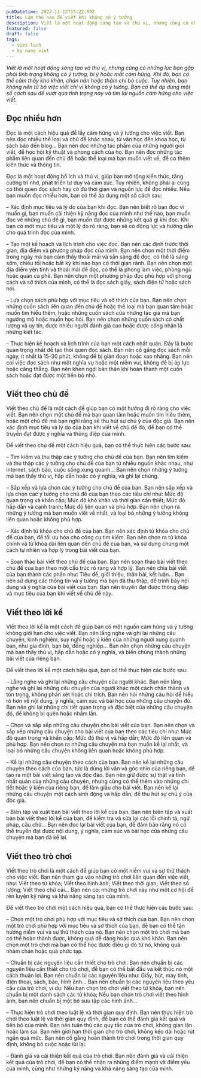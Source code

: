 ```yaml
---
pubDatetime: 2022-11-12T15:22:00Z
title: Làm thế nào để viết khi không có ý tưởng
description: Viết là một hoạt động sáng tạo và thú vị, nhưng cũng có những lúc bạn gặp phải tình trạng không có ý tưởng, bí ý hoặc mất cảm hứng.
featured: false
draft: false
tags:
  - viet lach
  - ky nang viet
---
```


_Viết là một hoạt động sáng tạo và thú vị, nhưng cũng có những lúc bạn gặp phải tình trạng không có ý tưởng, bí ý hoặc mất cảm hứng. Khi đó, bạn có thể cảm thấy khó khăn, chán nản hoặc thậm chí bỏ cuộc. Tuy nhiên, bạn không nên từ bỏ việc viết chỉ vì không có ý tưởng. Bạn có thể áp dụng một số cách sau để vượt qua tình trạng này và tìm lại nguồn cảm hứng cho việc viết._

## Đọc nhiều hơn

Đọc là một cách hiệu quả để lấy cảm hứng và ý tưởng cho việc viết. Bạn nên đọc nhiều thể loại và chủ đề khác nhau, từ văn học đến khoa học, từ sách báo đến blog… Bạn nên đọc những tác phẩm của những người giỏi viết, để học hỏi kỹ thuật và phong cách của họ. Bạn nên đọc những tác phẩm liên quan đến chủ đề hoặc thể loại mà bạn muốn viết về, để có thêm kiến thức và thông tin.

Đọc là một hoạt động bổ ích và thú vị, giúp bạn mở rộng kiến thức, tăng cường trí nhớ, phát triển tư duy và cảm xúc. Tuy nhiên, không phải ai cũng có thói quen đọc sách hay có đủ thời gian và nguồn lực để đọc nhiều. Nếu bạn muốn đọc nhiều hơn, bạn có thể áp dụng một số cách sau:

– Xác định mục tiêu và lý do của bạn khi đọc. Bạn nên biết rõ bạn đọc vì muốn gì, bạn muốn cải thiện kỹ năng đọc của mình như thế nào, bạn muốn đọc về những chủ đề gì, bạn muốn đạt được những kết quả gì khi đọc. Khi bạn có một mục tiêu và một lý do rõ ràng, bạn sẽ có động lực và hướng dẫn cho quá trình đọc của mình.

– Tạo một kế hoạch và lịch trình cho việc đọc. Bạn nên xác định trước thời gian, địa điểm và phương pháp đọc của mình. Bạn nên chọn một thời điểm trong ngày mà bạn cảm thấy thoải mái và sẵn sàng để đọc, có thể là sáng sớm, chiều tối hoặc bất kỳ khi nào bạn có thời gian rảnh. Bạn nên chọn một địa điểm yên tĩnh và thoải mái để đọc, có thể là phòng làm việc, phòng ngủ hoặc quán cà phê. Bạn nên chọn một phương pháp đọc phù hợp với phong cách và sở thích của mình, có thể là đọc sách giấy, sách điện tử hoặc sách nói.

– Lựa chọn sách phù hợp với mục tiêu và sở thích của bạn. Bạn nên chọn những cuốn sách liên quan đến chủ đề hoặc thể loại mà bạn quan tâm hoặc muốn tìm hiểu thêm, hoặc những cuốn sách của những tác giả mà bạn ngưỡng mộ hoặc muốn học hỏi. Bạn nên chọn những cuốn sách có chất lượng và uy tín, được nhiều người đánh giá cao hoặc được công nhận là những kiệt tác.

– Thực hiện kế hoạch và lịch trình của bạn một cách nhất quán. Đây là bước quan trọng nhất để tạo thói quen đọc sách. Bạn nên cố gắng đọc sách mỗi ngày, ít nhất là 15-30 phút, không để bị gián đoạn hoặc xao nhãng. Bạn nên coi việc đọc sách như một nghĩa vụ hoặc một niềm vui, không để bị áp lực hoặc căng thẳng. Bạn nên khen ngợi bản thân khi hoàn thành một cuốn sách hoặc đạt được một tiến bộ nhỏ.

## Viết theo chủ đề

Viết theo chủ đề là một cách để giúp bạn có một hướng đi rõ ràng cho việc viết. Bạn nên chọn một chủ đề mà bạn quan tâm hoặc muốn tìm hiểu thêm, hoặc một chủ đề mà bạn nghĩ rằng sẽ thu hút sự chú ý của độc giả. Bạn nên xác định mục tiêu và lý do của bạn khi viết về chủ đề đó, để bạn có thể truyền đạt được ý nghĩa và thông điệp của mình.

Để viết theo chủ đề một cách hiệu quả, bạn có thể thực hiện các bước sau:

– Tìm kiếm và thu thập các ý tưởng cho chủ đề của bạn. Bạn nên tìm kiếm và thu thập các ý tưởng cho chủ đề của bạn từ nhiều nguồn khác nhau, như internet, sách báo, cuộc sống xung quanh… Bạn nên chọn những ý tưởng mà bạn thấy thú vị, hấp dẫn hoặc có ý nghĩa, và ghi lại chúng.

– Sắp xếp và lựa chọn các ý tưởng cho chủ đề của bạn. Bạn nên sắp xếp và lựa chọn các ý tưởng cho chủ đề của bạn theo các tiêu chí như: Mức độ quan trọng và khẩn cấp; Mức độ khó khăn và thời gian cần thiết; Mức độ hấp dẫn và cạnh tranh; Mức độ liên quan và phù hợp. Bạn nên chọn ra những ý tưởng mà bạn muốn viết về nhất, và loại bỏ những ý tưởng không liên quan hoặc không phù hợp.

– Xác định từ khóa cho chủ đề của bạn. Bạn nên xác định từ khóa cho chủ đề của bạn, để tối ưu hóa cho công cụ tìm kiếm. Bạn nên chọn ra từ khóa chính và từ khóa dài liên quan đến chủ đề của bạn, và sử dụng chúng một cách tự nhiên và hợp lý trong bài viết của bạn.

– Soạn thảo bài viết theo chủ đề của bạn. Bạn nên soạn thảo bài viết theo chủ đề của bạn theo một cấu trúc rõ ràng và hợp lý. Bạn nên chia bài viết của bạn thành các phần như: Tiêu đề, giới thiệu, thân bài, kết luận… Bạn nên sử dụng các thông tin và ý tưởng mà bạn đã thu thập, để trình bày nội dung và ý nghĩa của bài viết của bạn. Bạn nên truyền đạt được thông điệp và mục tiêu của bạn khi viết về chủ đề này.

## Viết theo lời kể

Viết theo lời kể là một cách để giúp bạn có một nguồn cảm hứng và ý tưởng không giới hạn cho việc viết. Bạn nên lắng nghe và ghi lại những câu chuyện, kinh nghiệm, suy nghĩ hoặc ý kiến của những người xung quanh bạn, như gia đình, bạn bè, đồng nghiệp… Bạn nên chọn những câu chuyện mà bạn thấy thú vị, hấp dẫn hoặc có ý nghĩa, và biến chúng thành những bài viết của riêng bạn.

Để viết theo lời kể một cách hiệu quả, bạn có thể thực hiện các bước sau:

– Lắng nghe và ghi lại những câu chuyện của người khác. Bạn nên lắng nghe và ghi lại những câu chuyện của người khác một cách chân thành và tôn trọng, không phán xét hoặc chỉ trích. Bạn nên hỏi những câu hỏi để hiểu rõ hơn về nội dung, ý nghĩa, cảm xúc và bài học của những câu chuyện đó. Bạn nên ghi lại những chi tiết quan trọng và đặc biệt của những câu chuyện đó, để không bị quên hoặc nhầm lẫn.

– Chọn và sắp xếp những câu chuyện cho bài viết của bạn. Bạn nên chọn và sắp xếp những câu chuyện cho bài viết của bạn theo các tiêu chí như: Mức độ quan trọng và khẩn cấp; Mức độ thú vị và hấp dẫn; Mức độ liên quan và phù hợp. Bạn nên chọn ra những câu chuyện mà bạn muốn kể lại nhất, và loại bỏ những câu chuyện không liên quan hoặc không phù hợp.

– Kể lại những câu chuyện theo cách của bạn. Bạn nên kể lại những câu chuyện theo cách của bạn, tức là dùng lời văn và góc nhìn của riêng bạn, để tạo ra một bài viết sáng tạo và độc đáo. Bạn nên giữ được sự thật và tính nhất quán của những câu chuyện, nhưng cũng có thể thêm vào những chi tiết hoặc ý kiến của riêng bạn, để làm giàu cho bài viết. Bạn nên kể lại những câu chuyện một cách sinh động và hấp dẫn, để thu hút sự chú ý của độc giả.

– Biên tập và xuất bản bài viết theo lời kể của bạn. Bạn nên biên tập và xuất bản bài viết theo lời kể của bạn, để kiểm tra và sửa lại các lỗi chính tả, ngữ pháp, câu chữ… Bạn nên đọc lại bài viết của bạn, để đảm bảo rằng nó có thể truyền đạt được nội dung, ý nghĩa, cảm xúc và bài học của những câu chuyện mà bạn đã kể lại.

## Viết theo trò chơi

Viết theo trò chơi là một cách để giúp bạn có một niềm vui và sự thử thách cho việc viết. Bạn nên tham gia vào những trò chơi liên quan đến việc viết, như: Viết theo từ khóa; Viết theo hình ảnh; Viết theo thời gian; Viết theo số lượng; Viết theo chữ cái… Bạn nên coi những trò chơi này như một cơ hội để rèn luyện kỹ năng và khả năng sáng tạo của mình.

Để viết theo trò chơi một cách hiệu quả, bạn có thể thực hiện các bước sau:

– Chọn một trò chơi phù hợp với mục tiêu và sở thích của bạn. Bạn nên chọn một trò chơi phù hợp với mục tiêu và sở thích của bạn, để bạn có thể tận hưởng niềm vui và sự thử thách của nó. Bạn nên chọn một trò chơi mà bạn có thể hoàn thành được, không quá dễ dàng hoặc quá khó khăn. Bạn nên chọn một trò chơi mà bạn có thể học được điều gì đó từ nó, không quá nhàm chán hoặc quá phức tạp.

– Chuẩn bị các nguyên liệu cần thiết cho trò chơi. Bạn nên chuẩn bị các nguyên liệu cần thiết cho trò chơi, để bạn có thể bắt đầu và kết thúc nó một cách thuận lợi. Bạn nên chuẩn bị các nguyên liệu như: Giấy, bút, máy tính, điện thoại, sách, báo, hình ảnh… Bạn nên chuẩn bị các nguyên liệu theo yêu cầu của trò chơi, ví dụ: Nếu bạn chọn trò chơi viết theo từ khóa, bạn nên chuẩn bị một danh sách các từ khóa; Nếu bạn chọn trò chơi viết theo hình ảnh, bạn nên chuẩn bị một bộ sưu tập các hình ảnh…

– Thực hiện trò chơi theo luật lệ và thời gian quy định. Bạn nên thực hiện trò chơi theo luật lệ và thời gian quy định, để bạn có thể đánh giá kết quả và tiến bộ của mình. Bạn nên tuân thủ các quy tắc của trò chơi, không gian lận hoặc làm sai. Bạn nên giới hạn thời gian cho trò chơi, không kéo dài hoặc rút ngắn quá mức. Bạn nên cố gắng hoàn thành trò chơi trong thời gian quy định, không bỏ cuộc hoặc lùi lại.

– Đánh giá và cải thiện kết quả của trò chơi. Bạn nên đánh giá và cải thiện kết quả của trò chơi, để bạn có thể nhận ra những điểm mạnh và điểm yếu của mình, cũng như những kỹ năng và khả năng sáng tạo của mình.